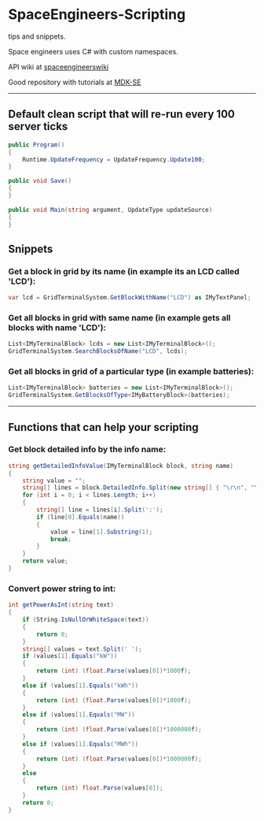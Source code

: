 # SpaceEngineers-Scripting
tips and snippets.

Space engineers uses C# with custom namespaces.

API wiki at [spaceengineerswiki](https://www.spaceengineerswiki.com/Scripting_API_Documentation)

Good repository with tutorials at [MDK-SE](https://github.com/malware-dev/MDK-SE/wiki/Quick-Introduction-to-Space-Engineers-Ingame-Scripts)

---

## Default clean script that will re-run every 100 server ticks

```c#
public Program()
{
    Runtime.UpdateFrequency = UpdateFrequency.Update100;
}

public void Save()
{
}

public void Main(string argument, UpdateType updateSource)
{
}
```

## Snippets

### Get a block in grid by its name (in example its an LCD called 'LCD'):

```c#
var lcd = GridTerminalSystem.GetBlockWithName("LCD") as IMyTextPanel;
```

### Get all blocks in grid with same name (in example gets all blocks with name 'LCD'):

```c#
List<IMyTerminalBlock> lcds = new List<IMyTerminalBlock>();  
GridTerminalSystem.SearchBlocksOfName("LCD", lcds);
```

### Get all blocks in grid of a particular type (in example batteries):

```c#
List<IMyTerminalBlock> batteries = new List<IMyTerminalBlock>();  
GridTerminalSystem.GetBlocksOfType<IMyBatteryBlock>(batteries);
```

---

## Functions that can help your scripting

### Get block detailed info by the info name:

```c#
string getDetailedInfoValue(IMyTerminalBlock block, string name)    
{   
    string value = "";   
    string[] lines = block.DetailedInfo.Split(new string[] { "\r\n", "\n", "\r" }, StringSplitOptions.None);   
    for (int i = 0; i < lines.Length; i++)    
    {   
        string[] line = lines[i].Split(':');   
        if (line[0].Equals(name))    
        {   
            value = line[1].Substring(1);   
            break;   
        }   
    }   
    return value;   
}  
```

### Convert power string to int:

```c#
int getPowerAsInt(string text)    
{   
    if (String.IsNullOrWhiteSpace(text))    
    {   
        return 0;   
    }   
    string[] values = text.Split(' ');   
    if (values[1].Equals("kW"))    
    {   
        return (int) (float.Parse(values[0])*1000f);   
    }   
    else if (values[1].Equals("kWh"))    
    {    
        return (int) (float.Parse(values[0])*1000f);    
    }   
    else if (values[1].Equals("MW"))    
    {   
        return (int) (float.Parse(values[0])*1000000f);   
    }   
    else if (values[1].Equals("MWh"))    
    {    
        return (int) (float.Parse(values[0])*1000000f);    
    }   
    else    
    {   
        return (int) float.Parse(values[0]);   
    }   
    return 0;   
}
```
